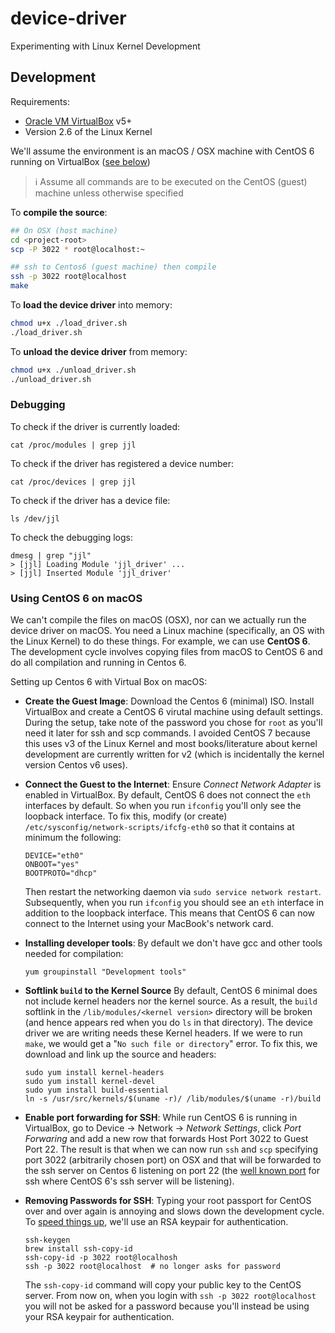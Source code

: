 # device-driver
Experimenting with Linux Kernel Development


## Development

Requirements:
- [Oracle VM VirtualBox](https://www.virtualbox.org/) v5+ 
- Version 2.6 of the Linux Kernel

We'll assume the environment is an macOS / OSX machine with CentOS 6 running on VirtualBox ([see below](https://github.com/jameslawson/device-driver#using-centos6-in-osx))

> :information_source: Assume all commands are to be executed on the CentOS (guest) machine unless otherwise specified

To **compile the source**:

```bash
## On OSX (host machine)
cd <project-root>
scp -P 3022 * root@localhost:~

## ssh to Centos6 (guest machine) then compile
ssh -p 3022 root@localhost
make
```

To **load the device driver** into memory:
```bash
chmod u+x ./load_driver.sh
./load_driver.sh
```

To **unload the device driver** from memory:
```bash
chmod u+x ./unload_driver.sh
./unload_driver.sh
```

### Debugging


To check if the driver is currently loaded:
```
cat /proc/modules | grep jjl
```

To check if the driver has registered a device number:
```
cat /proc/devices | grep jjl
```

To check if the driver has a device file:
```
ls /dev/jjl
```

To check the debugging logs:
```
dmesg | grep "jjl"
> [jjl] Loading Module 'jjl_driver' ...
> [jjl] Inserted Module 'jjl_driver'
```

### Using CentOS 6 on macOS

We can't compile the files on macOS (OSX), nor can we actually run 
the device driver on macOS. You need a Linux machine (specifically, an OS with the Linux Kernel) 
to do these things. For example, we can use **CentOS 6**.
The development cycle involves copying files from macOS to CentOS 6 
and do all compilation and running in Centos 6. 
   
Setting up Centos 6 with Virtual Box on macOS:

- **Create the Guest Image**: Download the Centos 6 (minimal) ISO. Install VirtualBox and create a CentOS 6 virutal machine using default settings. During the setup, take note of the password you chose for `root` as you'll need it later for ssh and scp commands.
I avoided CentOS 7 because this uses v3 of the Linux Kernel and most books/literature about kernel development 
are currently written for v2 (which is incidentally the kernel version Centos v6 uses).
- **Connect the Guest to the Internet**: Ensure *Connect Network Adapter* is enabled in VirtualBox. By default, CentOS 6 does not connect the `eth` interfaces by default. So when you run `ifconfig` you'll only see the loopback interface. To fix this, modify (or create) `/etc/sysconfig/network-scripts/ifcfg-eth0` so that it contains at minimum the following:
  ```
  DEVICE="eth0"
  ONBOOT="yes"
  BOOTPROTO="dhcp"
  ```
  Then restart the networking daemon via `sudo service network restart`. 
  Subsequently, when you run `ifconfig` you should see an `eth` interface in addition to the loopback interface. This means that
  CentOS 6 can now connect to the Internet using your MacBook's network card.
- **Installing developer tools**: By default we don't have gcc and other tools needed for compilation: 
  ```
  yum groupinstall "Development tools"
  ```
- **Softlink `build` to the Kernel Source** By default, CentOS 6 minimal does not include kernel headers nor the kernel source. 
  As a result, the `build` softlink in
  the `/lib/modules/<kernel version>` directory will be broken (and hence appears red when you do `ls` in that directory).
  The device driver we are writing needs these Kernel headers. 
  If we were to run `make`, we would get a "`No such file or directory`" error. 
  To fix this, we download and link up the source and headers:
  ```
  sudo yum install kernel-headers
  sudo yum install kernel-devel
  sudo yum install build-essential
  ln -s /usr/src/kernels/$(uname -r)/ /lib/modules/$(uname -r)/build
  ```
- **Enable port forwarding for SSH**: While run CentOS 6 is running in VirtualBox, go to Device -> Network -> *Network Settings*, click
  *Port Forwaring* and add a new row that forwards Host Port 3022 to Guest Port 22. The result is that when we can now
  run `ssh` and `scp` specifying port 3022 (arbitrarily chosen port) on OSX 
  and that will be forwarded to the ssh server on Centos 6 listening on port 22 (the [well known port](https://en.wikipedia.org/wiki/List_of_TCP_and_UDP_port_numbers#Well-known_ports) for ssh
  where CentOS 6's ssh server will be listening).

- **Removing Passwords for SSH**: Typing your root passport for CentOS over and over again is annoying and slows down the development cycle.
To [speed things up](https://serverfault.com/questions/241588/how-to-automate-ssh-login-with-password), 
we'll use an RSA keypair for authentication.
    ```
    ssh-keygen
    brew install ssh-copy-id
    ssh-copy-id -p 3022 root@localhosh
    ssh -p 3022 root@localhost  # no longer asks for password
    ```
    The `ssh-copy-id` command will copy your public key to the CentOS server. From now on, when you login 
    with `ssh -p 3022 root@localhost` you will not be asked for a password because you'll
    instead be using your RSA keypair for authentication.
